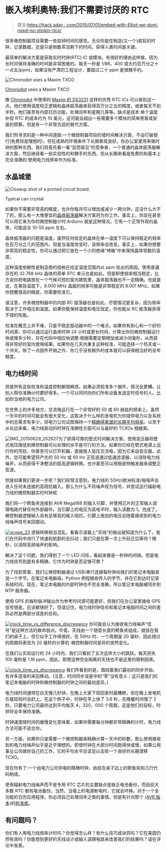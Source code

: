 # 嵌入埃利奥特:我们不需要讨厌的 RTC

> 原文:[https://hack aday . com/2015/07/01/embed-with-Elliot-we-dont-need-no-stinkin-rtcs/](https://hackaday.com/2015/07/01/embed-with-elliot-we-dont-need-no-stinkin-rtcs/)

很多微控制器项目需要一些挂钟时间的感觉。无论你是在制造(又一个)疯狂的时钟，记录数据，还是只是倒数茶泡剩下的时间，获得人类时间是关键。

最简单的解决方案是获取实时时钟(RTC) IC 或模块。有很好的理由这样做，因为长时间保持准确的时间是非常困难的。每天一秒是 1/86，400 或大约百万分之十一点五(ppm)，如果没有严肃的工程设计，要超过二十 ppm 是很棘手的。

![Chronodot uses a Maxim TXCO](../Images/d338c707af90d5ab28b9b442b6955144.png)

[Chronodot](http://docs.macetech.com/doku.php/chronodot_v2.0) uses a Maxim TXCO

像 [Chronodot](http://hackaday.com/2009/10/27/parts-chronodot-rtc-module-ds3231) 中使用的 [Maxim 的 DS3231](http://www.maximintegrated.com/en/products/digital/real-time-clocks/DS3231.html) 这样的优秀 RTC ICs 可以做到这一点。他们使用温度校正逻辑和晶体振荡器来获得百万分之五的精度，或者每天不到半秒。他们甚至有内部日历功能，处理闰年和星期几等等。缺点是成本:单个温度补偿 RTC 的成本约为 10 美元，这可能会超出一些需要多个模块的简单黑客或安装的预算。但是有一个非常合适的替代方案。

我们所寻求的是一种中间道路:一个微控制器项目的墙时间解决方案，不会打破银行(免费将是理想的)，但在成熟的环境条件下长期表现良好。你办公室里用来做时钟的那种东西。我们将首先看一看“显而易见”的竞争者，一个普通的晶体振荡器解决方案，然后继续看一些实验性的和棘手的东西，但从长期来看是免费的和基本上完全准确的:使用电力线频率作为标准。

## 水晶城堡

![Closeup shot of a printed circuit board.](../Images/424c8afbe4934f55fafe327467e56e9d.png)

Typical can crystal

如果你不需要非常高的精度，也许你每月可以增加或减少一两分钟，这没什么大不了的，那么有一大堆便宜的[晶体振荡器](https://en.wikipedia.org/wiki/Crystal_oscillator)解决方案将为你工作。事实上，你现在甚至可以用它来为你的微控制器计时:Arduino 就是这种情况，它有一个正常外观的晶体，可能适合 10-50 ppm 左右。

晶体振荡器的问题是温度。虽然任何给定的晶体在单一温度下可以保持稳定的频率在百万分之几的范围内，但是当温度改变时，该频率会改变。事实上，如果你想要非常高的稳定性，你可以通过把它放在一个小的绝缘“烤箱”中来保持晶体常数的温度。

这种温度依赖性是制造商的规格在给定温度范围内以 ppm 给出的原因。使用普遍存在的 32.768 kHz 晶体的简单 RTC 单元也是如此。但是即使频率相当稳定，比方说你把电路放在一个气候可控的室内建筑里，晶体振荡器也不一定精确。也就是说，在某些温度下，8.000 MHz 晶振的频率可能是非常稳定的 8.001 MHz。如果你想要很高的精度，你需要校准它。

请注意，许多微控制器中的内部 RC 振荡器也是如此，尽管情况更复杂，因为频率取决于工作电压和温度。如果你能保持温度和电压恒定，你也能从 RC 振荡器获得不错的性能。

校准在概念上并不难，只是不稳定振动器中的一个难点。如果你有耐心和一个好的时间源，你可以通过运行晶体时钟 24 小时或更长时间，计算出你的微控制器运行快或慢多少秒，并在代码中相应地调整:根据需要定期增加或减少闰毫秒，从而获得非常好的室内使用结果。如果你在几天内重复这种校准，可能选择一个热天或一个冷天，除了一点固件开销之外，你几乎没有额外的成本就可以获得相当好的全年精度。

## 电力线时间

但是所有这些校准和温度控制都很麻烦。如果必须校准多个器件，情况会更糟。让别人帮你准确计时要好得多。一个可以同时向你们所有设备发送定时信号的人。比如你当地的电力公司。

在世界上的许多地方，交流电运行在一个非常好的 50 或 60 赫兹的频率上。虽然一天中的时间可能会有很大变化，这取决于什么样的发电机为你提供电力以及系统中的总需求有多少，但电力公司试图保持一个[精确得离谱的长期平均频率](http://www.leapsecond.com/pages/mains/)。以至于从长远来看，电力线驱动的时钟在准确性方面可以与最好的 TCXOs 相媲美。

![IMG_20150629_202827](../Images/84e1403a4109a6b593b26be72f344f31.png)为了获得可靠的壁式时间解决方案，使用变压器将壁式电压降低到微控制器可以处理的水平是可行的方法。如果你已经在壁式电源上运行你的项目，你甚至可以打开机箱，直接接入低压交流电，因为它来自变压器。此外，您可能希望将产生的 50 Hz 或 60 Hz 正弦波通过低通滤波器，以消除电力线噪声，从而获得干净整洁的低高逻辑转换。也许甚至可以用施密特触发器来调整正弦波。

但是如果我们更进一步呢？我们经常注意到，电力线的 50Hz(欧洲标准)嗡嗡声会进入任何未连接的高阻抗输入，那么为什么不将噪声视为信号，并尝试运行辐射电力线的微控制器实时时钟呢

我们将一个鳄鱼夹连接到 AVR Mega168 的输入引脚，并使用芯片的正常输入调理电路代替任何外部器件。当引脚上的电压为高电平时，输入读数为 1。完成了。微控制器逻辑输入具有足够高的输入阻抗，引脚上施加的电压会随着接收到的电力线噪声信号来回摆动。

[![scope_23](../Images/99d5b4aaa7f72f0bbfdb92368f31864e.png)](https://hackaday.com/wp-content/uploads/2015/06/scope_23.png) 逻辑转换相当混乱，看看示波器上“天线”的输出就知道为什么了。我们在代码中进行了快速和肮脏的去抖动；我们只是在第一次上升跃迁后等待 1 微秒，以消除高频噪声的影响。

解决了这个问题，我们得到了一个 LED 闪烁，看起来像是一秒钟的间隔。但是电力线信号到底有多精确，它作为时钟是否足够可靠？

为了找到答案，我们让微控制器通过 USB/串行连接每秒钟向我们的笔记本电脑发送一个字节。在笔记本电脑端，Python 例程接收传入的字节，并在它到达时记录系统时间。现在，笔记本电脑的内部时钟也不完全准确，所以笔记本电脑被同步到 NTP 服务器。

使用 GPS 的每秒脉冲输出作为参考时间源可能更好，但我们在办公室里接收 GPS 信号很差。应该都够好了。但请记住，电力线时钟信号和笔记本电脑时间之间的差异必然是两部分误差的总和。

[![clock_time_vs_difference_discrepancy](../Images/6b9edbf4f4469e856e832e5419c48ed9.png)](https://hackaday.com/wp-content/uploads/2015/06/clock_time_vs_difference_discrepancy.png) 你可能会认为接收电力线噪声“信号”是这种方法的致命弱点。毕竟，天线由一个随意长度的鳄鱼夹组成，就挂在我们的桌子上，但它似乎工作得很好。在 50Hz 时，一个周期是 20 毫秒，因此错过的周期将表现为 20 毫秒的计算机-微控制器时间差异的突然变化。

在我们让实验运行的 24 小时内，我们只看到了五次这样大小的跳跃。每天损失 100 毫秒是 1.16 ppm，因此，即使这种完全隔离的天线也不是这里的限制因素。

[![clock_time_vs_discrepancy](../Images/13dc3ce5359013a6986faf8f3f530bf2.png)](https://hackaday.com/wp-content/uploads/2015/06/clock_time_vs_discrepancy.png) 我们所看到的是，围绕着我们最初的同步开始，有许多逐渐的来回移动。(注意，时间同步误差中的“零”没有意义；这只是我们的笔记本电脑的时钟和微控制器的时钟之间的最初差异。)

电力线时间通常在白天慢几秒钟，在晚上大家下班回家时最糟糕，但在晚上发电机负载较轻时会赶上。在这个例子中，时钟在早上快了 3.6 秒，在晚餐时间慢了 2 秒。只要电力公司最终达到平均每天 4，320，000 个周期，这是他们的目标，时钟将全年保持准确。

时钟速度随时间的缓慢变化意味着，如果你需要每分钟都非常精确的计时，电力线方法可能不适合你。

另一方面，如果你只是需要一个微控制器来精确计算一天中的秒数，那么使用接收到的电力线噪声似乎是近乎理想的。即使时钟在大部分时间跑得快或慢，如果公用事业公司做好自己的工作，它的平均水平应该足以击败一个良好的长期漂移 TCXO。

现在你有了:一个由电力公司供电的精确时钟，由挂在桌子边上的鳄鱼夹和几行代码制成。

使用辐射电力线噪声而不是专用 RTC 芯片的主要缺点是缺乏电池备份，而目前大多数 RTC 都有电池备份。当然，当墙上的电源断电时，它就会坏掉。对于一个全功能的日历应用程序，你必须自己处理闰年之类的事情，但是有针对那个 [(AVR 版本)](http://www.nongnu.org/avr-libc/user-manual/group__avr__time.html)的[标准库](https://en.wikipedia.org/wiki/C_date_and_time_functions)。

## 有问题吗？

你们有人用电力线频率计时吗？你觉得怎么样？有什么技巧或诀窍吗？它在美国仍然有效吗？你能想到更好的天线设计或输入调理电路来改善我们的结果吗？请在评论中发表。